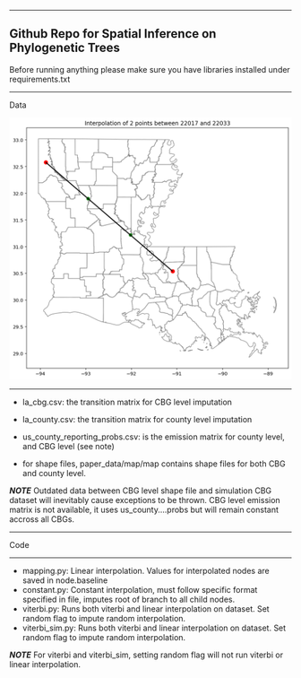 -----------------------------------------------------------------------------------
Github Repo for Spatial Inference on Phylogenetic Trees
-----------------------------------------------------------------------------------

Before running anything please make sure you have libraries installed under requirements.txt

-----------------------------------------------------------------------------------

Data

![Linear Interpolation](images/interpolation_baseline_2.png)

-----------------------------------------------------------------------------------

- la_cbg.csv: the transition matrix for CBG level imputation
- la_county.csv: the transition matrix for county level imputation 
- us_county_reporting_probs.csv: is the emission matrix for county level, and CBG level (see note)

- for shape files, paper_data/map/map contains shape files for both CBG and county level. 

***NOTE*** 
Outdated data between CBG level shape file and simulation CBG dataset will inevitably cause exceptions to be thrown. 
CBG level emission matrix is not available, it uses us_county....probs but will remain constant accross all CBGs. 

-----------------------------------------------------------------------------------

Code

-----------------------------------------------------------------------------------

- mapping.py: Linear interpolation. Values for interpolated nodes are saved in node.baseline
- constant.py: Constant interpolation, must follow specific format specified in file, imputes root of branch to all child nodes. 
- viterbi.py: Runs both viterbi and linear interpolation on dataset. Set random flag to impute random interpolation.
- viterbi_sim.py: Runs both viterbi and linear interpolation on dataset. Set random flag to impute random interpolation.

***NOTE*** 
For viterbi and viterbi_sim, setting random flag will not run viterbi or linear interpolation. 
